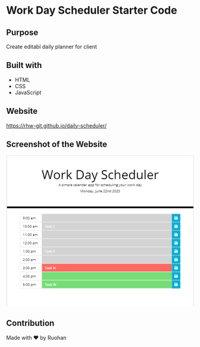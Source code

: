 # Work Day Scheduler Starter Code

## Purpose 
Create editabl daily planner for client  

## Built with
- HTML
- CSS
- JavaScript

## Website
https://rhw-git.github.io/daily-scheduler/

## Screenshot of the Website
![](assets/image/screenshot.png)

## Contribution
Made with ❤️ by Ruohan

